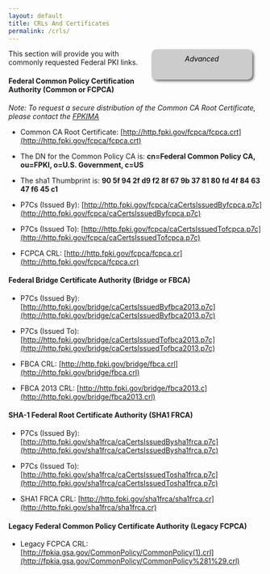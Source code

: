```yaml
---
layout: default
title: CRLs And Certificates
permalink: /crls/
---
```

<div style="float:right; padding:10px; margin-right:20px; border-radius:10px; width:180px; height:40px; box-shadow:3px 3px 5px 0px; text-align:center; background-color:#CCC; color:#666666">
<div style="color:#000000">
<em>Advanced</em>
</div>
</div>

This section will provide you with commonly requested Federal PKI links.

#### Federal Common Policy Certification Authority (Common or FCPCA) ####
*Note: To request a secure distribution of the Common CA Root Certificate, please contact the [FPKIMA](mailto:fpki-help@gsa.gov)*

* Common CA Root Certificate:   [http://http.fpki.gov/fcpca/fcpca.crt](http://http.fpki.gov/fcpca/fcpca.crt)

* The DN for the Common Policy CA is:  **cn=Federal Common Policy CA, ou=FPKI, o=U.S. Government, c=US** 

* The sha1 Thumbprint is:   **90 5f 94 2f d9 f2 8f 67 9b 37 81 80 fd 4f 84 63 47 f6 45 c1**

* P7Cs (Issued By):  [http://http.fpki.gov/fcpca/caCertsIssuedByfcpca.p7c](http://http.fpki.gov/fcpca/caCertsIssuedByfcpca.p7c)

* P7Cs (Issued To):  [http://http.fpki.gov/fcpca/caCertsIssuedTofcpca.p7c](http://http.fpki.gov/fcpca/caCertsIssuedTofcpca.p7c)

* FCPCA CRL: [http://http.fpki.gov/fcpca/fcpca.cr](http://http.fpki.gov/fcpca/fcpca.cr) 

#### Federal Bridge Certificate Authority (Bridge or FBCA) ####

* P7Cs (Issued By): [http://http.fpki.gov/bridge/caCertsIssuedByfbca2013.p7c](http://http.fpki.gov/bridge/caCertsIssuedByfbca2013.p7c)

* P7Cs (Issued To): [http://http.fpki.gov/bridge/caCertsIssuedTofbca2013.p7c](http://http.fpki.gov/bridge/caCertsIssuedTofbca2013.p7c)

* FBCA CRL: [http://http.fpki.gov/bridge/fbca.crl](http://http.fpki.gov/bridge/fbca.crl)

* FBCA 2013 CRL: [http://http.fpki.gov/bridge/fbca2013.c](http://http.fpki.gov/bridge/fbca2013.crl)

#### SHA-1 Federal Root Certificate Authority (SHA1 FRCA) ####

* P7Cs (Issued By): [http://http.fpki.gov/sha1frca/caCertsIssuedBysha1frca.p7c](http://http.fpki.gov/sha1frca/caCertsIssuedBysha1frca.p7c)

* P7Cs (Issued To): [http://http.fpki.gov/sha1frca/caCertsIssuedTosha1frca.p7c](http://http.fpki.gov/sha1frca/caCertsIssuedTosha1frca.p7c)

* SHA1 FRCA CRL: [http://http.fpki.gov/sha1frca/sha1frca.cr](http://http.fpki.gov/sha1frca/sha1frca.cr)

#### Legacy Federal Common Policy Certificate Authority (Legacy FCPCA) ####

* Legacy FCPCA CRL: [http://fpkia.gsa.gov/CommonPolicy/CommonPolicy(1).crl](http://fpkia.gsa.gov/CommonPolicy/CommonPolicy%281%29.crl)
